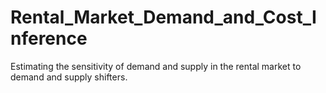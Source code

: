 # Rental_Market_Demand_and_Cost_Inference
Estimating the sensitivity of demand and supply in the rental market to demand and supply shifters.

